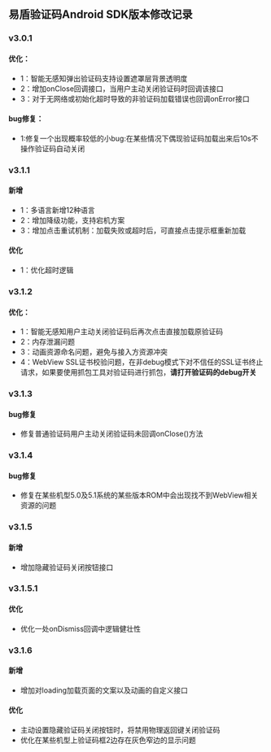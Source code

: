 ## 易盾验证码Android SDK版本修改记录

### v3.0.1 
#### 优化：
- 1：智能无感知弹出验证码支持设置遮罩层背景透明度
- 2：增加onClose回调接口，当用户主动关闭验证码时回调该接口
- 3：对于无网络或初始化超时导致的非验证码加载错误也回调onError接口
#### bug修复：
- 1:修复一个出现概率较低的小bug:在某些情况下偶现验证码加载出来后10s不操作验证码自动关闭

### v3.1.1 
#### 新增
- 1：多语言新增12种语言
- 2：增加降级功能，支持宕机方案
- 3：增加点击重试机制：加载失败或超时后，可直接点击提示框重新加载
#### 优化
- 1：优化超时逻辑

### v3.1.2
#### 优化：
- 1：智能无感知用户主动关闭验证码后再次点击直接加载原验证码
- 2：内存泄漏问题
- 3：动画资源命名问题，避免与接入方资源冲突
- 4：WebView SSL证书校验问题，在非debug模式下对不信任的SSL证书终止请求，如果要使用抓包工具对验证码进行抓包，**请打开验证码的debug开关**


### v3.1.3 
#### bug修复
- 修复普通验证码用户主动关闭验证码未回调onClose()方法

### v3.1.4
#### bug修复
- 修复在某些机型5.0及5.1系统的某些版本ROM中会出现找不到WebView相关资源的问题

### v3.1.5
#### 新增
- 增加隐藏验证码关闭按钮接口

### v3.1.5.1
#### 优化
- 优化一处onDismiss回调中逻辑健壮性

### v3.1.6
#### 新增
- 增加对loading加载页面的文案以及动画的自定义接口
#### 优化
- 主动设置隐藏验证码关闭按钮时，将禁用物理返回键关闭验证码
- 优化在某些机型上验证码框2边存在灰色窄边的显示问题